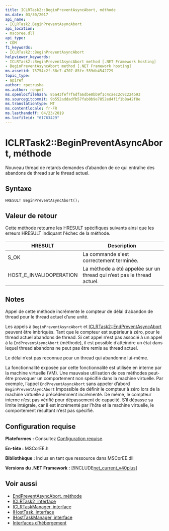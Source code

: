 ```yaml
---
title: ICLRTask2::BeginPreventAsyncAbort, méthode
ms.date: 03/30/2017
api_name:
- ICLRTask2.BeginPreventAsyncAbort
api_location:
- mscoree.dll
api_type:
- COM
f1_keywords:
- ICLRTask2::BeginPreventAsyncAbort
helpviewer_keywords:
- ICLRTask2::BeginPreventAsyncAbort method [.NET Framework hosting]
- BeginPreventAsyncAbort method [.NET Framework hosting]
ms.assetid: 75754c2f-38c7-4707-85fe-559db4542729
topic_type:
- apiref
author: rpetrusha
ms.author: ronpet
ms.openlocfilehash: 85a43fef7f6dfa6dbe0bb9f1c4caec2c9c224b93
ms.sourcegitcommit: 9b552addadfb57fab0b9e7852ed4f1f1b8a42f8e
ms.translationtype: MT
ms.contentlocale: fr-FR
ms.lasthandoff: 04/23/2019
ms.locfileid: "61763429"
---
```

# <a name="iclrtask2beginpreventasyncabort-method"></a>ICLRTask2::BeginPreventAsyncAbort, méthode
Nouveau thread de retards demandes d’abandon de ce qui entraîne des abandons de thread sur le thread actuel.  
  
## <a name="syntax"></a>Syntaxe  
  
```  
HRESULT BeginPreventAsyncAbort();  
```  
  
## <a name="return-value"></a>Valeur de retour  
 Cette méthode retourne les HRESULT spécifiques suivants ainsi que les erreurs HRESULT indiquant l'échec de la méthode.  
  
|HRESULT|Description|  
|-------------|-----------------|  
|S_OK|La commande s'est correctement terminée.|  
|HOST_E_INVALIDOPERATION|La méthode a été appelée sur un thread qui n’est pas le thread actuel.|  
  
## <a name="remarks"></a>Notes  
 Appel de cette méthode incrémente le compteur de délai d’abandon de thread pour le thread actuel d’une unité.  
  
 Les appels à `BeginPreventAsyncAbort` et [ICLRTask2::EndPreventAsyncAbort](../../../../docs/framework/unmanaged-api/hosting/iclrtask2-endpreventasyncabort-method.md) peuvent être imbriqués. Tant que le compteur est supérieur à zéro, pour le thread actuel abandons de thread. Si cet appel n’est pas associé à un appel à la `EndPreventAsyncAbort` (méthode), il est possible d’atteindre un état dans lequel thread abandons ne peut pas être remis au thread actuel.  
  
 Le délai n’est pas reconnue pour un thread qui abandonne lui-même.  
  
 La fonctionnalité exposée par cette fonctionnalité est utilisée en interne par la machine virtuelle (VM). Une mauvaise utilisation de ces méthodes peut-être provoquer un comportement non spécifié dans la machine virtuelle. Par exemple, l’appel `EndPreventAsyncAbort` sans appeler d’abord `BeginPreventAsyncAbort` Impossible de définir le compteur à zéro lors de la machine virtuelle a précédemment incrémenté. De même, le compteur interne n’est pas vérifié pour dépassement de capacité. S’il dépasse sa limite intégrale, car il est incrémenté par l’hôte et la machine virtuelle, le comportement résultant n’est pas spécifié.  
  
## <a name="requirements"></a>Configuration requise  
 **Plateformes :** Consultez [Configuration requise](../../../../docs/framework/get-started/system-requirements.md).  
  
 **En-tête :** MSCorEE.h  
  
 **Bibliothèque :** Inclus en tant que ressource dans MSCorEE.dll  
  
 **Versions du .NET Framework :** [!INCLUDE[net_current_v40plus](../../../../includes/net-current-v40plus-md.md)]  
  
## <a name="see-also"></a>Voir aussi

- [EndPreventAsyncAbort, méthode](../../../../docs/framework/unmanaged-api/hosting/iclrtask2-endpreventasyncabort-method.md)
- [ICLRTask2, interface](../../../../docs/framework/unmanaged-api/hosting/iclrtask2-interface.md)
- [ICLRTaskManager, interface](../../../../docs/framework/unmanaged-api/hosting/iclrtaskmanager-interface.md)
- [IHostTask, interface](../../../../docs/framework/unmanaged-api/hosting/ihosttask-interface.md)
- [IHostTaskManager, interface](../../../../docs/framework/unmanaged-api/hosting/ihosttaskmanager-interface.md)
- [Interfaces d’hébergement](../../../../docs/framework/unmanaged-api/hosting/hosting-interfaces.md)
